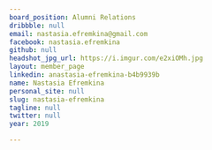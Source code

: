 ```yaml
---
board_position: Alumni Relations
dribbble: null
email: nastasia.efremkina@gmail.com
facebook: nastasia.efremkina
github: null
headshot_jpg_url: https://i.imgur.com/e2xiOMh.jpg
layout: member_page
linkedin: anastasia-efremkina-b4b9939b
name: Nastasia Efremkina
personal_site: null
slug: nastasia-efremkina
tagline: null
twitter: null
year: 2019

---
```

